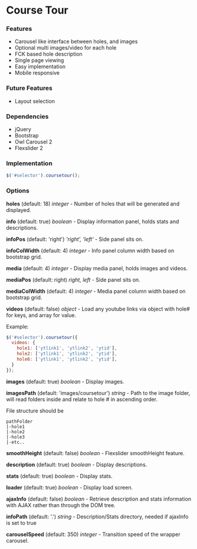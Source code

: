 # Course Tour

### Features ###
- Carousel like interface between holes, and images
- Optional multi images/video for each hole
- FCK based hole description
- Single page viewing
- Easy implementation
- Mobile responsive

### Future Features ###
- Layout selection

### Dependencies ###
- jQuery
- Bootstrap
- Owl Carousel 2
- Flexslider 2

### Implementation ###
```javascript
$('#selector').coursetour();
```

### Options ###
<b>holes</b> (default: 18) <i>integer</i> - Number of holes that will be generated and displayed.

<b>info</b> (default: true) <i>boolean</i> - Display information panel, holds stats and descriptions.

<b>infoPos</b> (default: 'right') <i>'right', 'left'</i> - Side panel sits on.

<b>infoColWidth</b> (default: 4) <i>integer</i> - Info panel column width based on bootstrap grid.

<b>media</b> (default: 4) <i>integer</i> - Display media panel, holds images and videos.

<b>mediaPos</b> (default: right) <i>right, left</i> - Side panel sits on.

<b>mediaColWidth</b> (default: 4) <i>integer</i> - Media panel column width based on bootstrap grid.

<b>videos</b> (default: false) <i>object</i> - Load any youtube links via object with hole# for keys, and array for value.

Example:
```javascript
$('#selector').coursetour({
  videos: {
    hole1: ['ytlink1', 'ytlink2', 'ytid'],
    hole2: ['ytlink1', 'ytlink2', 'ytid'],
    hole6: ['ytlink1', 'ytlink2', 'ytid'],
  }
});
```

<b>images</b> (default: true) <i>boolean</i> - Display images.

<b>imagesPath</b> (default: 'images/coursetour') <i>string</i> - Path to the image folder, will read folders inside and relate to hole # in ascending order.  

File structure should be
```
pathFolder
|-hole1
|-hole2
|-hole3
|-etc..
```
<b>smoothHeight</b> (default: false) <i>boolean</i> - Flexslider smoothHeight feature.

<b>description</b> (default: true) <i>boolean</i> - Display descriptions.

<b>stats</b> (default: true) <i>boolean</i> - Display stats.

<b>loader</b> (default: true) <i>boolean</i> - Display load screen.

<b>ajaxInfo</b> (default: false) <i>boolean</i> - Retrieve description and stats information with AJAX rather than through the DOM tree.

<b>infoPath</b> (default: '.') <i>string</i> - Description/Stats directory, needed if ajaxInfo is set to true

<b>carouselSpeed</b> (default: 350) <i>integer</i> - Transition speed of the wrapper carousel.

